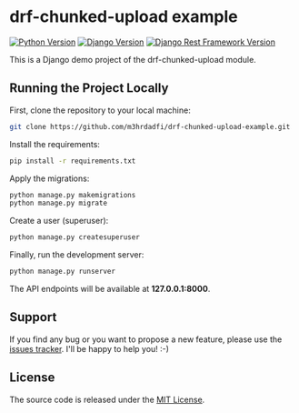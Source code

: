 # drf-chunked-upload example

[![Python Version](https://img.shields.io/badge/python-3.5-brightgreen.svg)](https://python.org)
[![Django Version](https://img.shields.io/badge/django-2.0-brightgreen.svg)](https://djangoproject.com)
[![Django Rest Framework Version](https://img.shields.io/badge/djangorestframework-3.9-brightgreen.svg)](https://www.django-rest-framework.org/)

This is a Django demo project of the drf-chunked-upload module.

## Running the Project Locally

First, clone the repository to your local machine:

```bash
git clone https://github.com/m3hrdadfi/drf-chunked-upload-example.git
```

Install the requirements:

```bash
pip install -r requirements.txt
```

Apply the migrations:

```bash
python manage.py makemigrations
python manage.py migrate
```

Create a user (superuser):

```bash
python manage.py createsuperuser
```

Finally, run the development server:

```bash
python manage.py runserver
```

The API endpoints will be available at **127.0.0.1:8000**.


## Support
If you find any bug or you want to propose a new feature, please use the [issues tracker](https://github.com/m3hrdadfi/drf-chunked-upload/issues). I'll be happy to help you! :-)

## License

The source code is released under the [MIT License](https://github.com/m3hrdadfi/drf-chunked-upload-example/blob/master/LICENSE).
